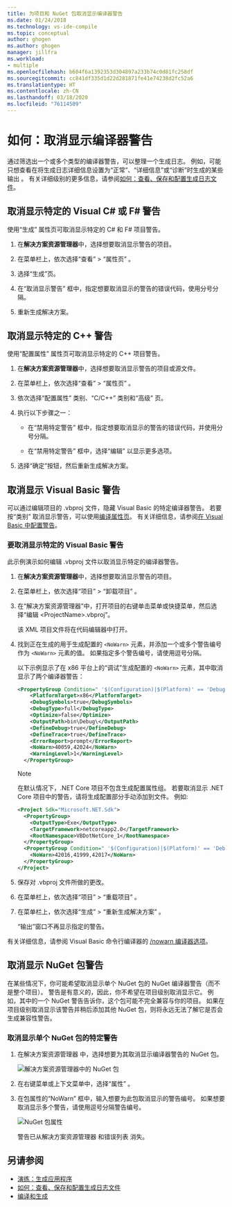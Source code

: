 ```yaml
---
title: 为项目和 NuGet 包取消显示编译器警告
ms.date: 01/24/2018
ms.technology: vs-ide-compile
ms.topic: conceptual
author: ghogen
ms.author: ghogen
manager: jillfra
ms.workload:
- multiple
ms.openlocfilehash: b604f6a1392353d304897a233b74c0d81fc258df
ms.sourcegitcommit: cc841df335d1d22d281871fe41e74238d2fc52a6
ms.translationtype: HT
ms.contentlocale: zh-CN
ms.lasthandoff: 03/18/2020
ms.locfileid: "76114509"
---
```

# <a name="how-to-suppress-compiler-warnings"></a>如何：取消显示编译器警告

通过筛选出一个或多个类型的编译器警告，可以整理一个生成日志。 例如，可能只想查看在将生成日志详细信息设置为“正常”、“详细信息”或“诊断”时生成的某些输出    。 有关详细级别的更多信息，请参阅[如何：查看、保存和配置生成日志文件](../ide/how-to-view-save-and-configure-build-log-files.md)。

## <a name="suppress-specific-warnings-for-visual-c-or-f"></a>取消显示特定的 Visual C# 或 F\# 警告

使用“生成”  属性页可取消显示特定的 C# 和 F# 项目警告。

1. 在**解决方案资源管理器**中，选择想要取消显示警告的项目。

1. 在菜单栏上，依次选择“查看”   > “属性页”  。

1. 选择“生成”页。 

1. 在“取消显示警告”  框中，指定想要取消显示的警告的错误代码，使用分号分隔。

1. 重新生成解决方案。

## <a name="suppress-specific-warnings-for-c"></a>取消显示特定的 C++ 警告

使用“配置属性”  属性页可取消显示特定的 C++ 项目警告。

1. 在**解决方案资源管理器**中，选择想要取消显示警告的项目或源文件。

1. 在菜单栏上，依次选择“查看”   > “属性页”  。

1. 依次选择“配置属性”  类别、“C/C++”  类别和“高级”  页。

1. 执行以下步骤之一：

    - 在“禁用特定警告”  框中，指定想要取消显示的警告的错误代码，并使用分号分隔。

    - 在“禁用特定警告”  框中，选择“编辑”  以显示更多选项。

1. 选择“确定”按钮，然后重新生成解决方案。 

## <a name="suppress-warnings-for-visual-basic"></a>取消显示 Visual Basic 警告

可以通过编辑项目的 .vbproj  文件，隐藏 Visual Basic 的特定编译器警告。 若要按“类别”  取消显示警告，可以使用[编译属性页](../ide/reference/compile-page-project-designer-visual-basic.md)。 有关详细信息，请参阅[在 Visual Basic 中配置警告](../ide/configuring-warnings-in-visual-basic.md)。

### <a name="to-suppress-specific-warnings-for-visual-basic"></a>要取消显示特定的 Visual Basic 警告

此示例演示如何编辑 .vbproj  文件以取消显示特定的编译器警告。

1. 在**解决方案资源管理器**中，选择想要取消显示警告的项目。

1. 在菜单栏上，依次选择“项目”   > “卸载项目”  。

1. 在“解决方案资源管理器”中，打开项目的右键单击菜单或快捷菜单，然后选择“编辑 \<ProjectName>.vbproj”。

    该 XML 项目文件将在代码编辑器中打开。

1. 找到正在生成的用于生成配置的 `<NoWarn>` 元素，并添加一个或多个警告编号作为 `<NoWarn>` 元素的值。 如果指定多个警告编号，请使用逗号分隔。

     以下示例显示了在 x86 平台上的“调试”生成配置的 `<NoWarn>` 元素，其中取消显示了两个编译器警告：

    ```xml
    <PropertyGroup Condition=" '$(Configuration)|$(Platform)' == 'Debug|x86' ">
        <PlatformTarget>x86</PlatformTarget>
        <DebugSymbols>true</DebugSymbols>
        <DebugType>full</DebugType>
        <Optimize>false</Optimize>
        <OutputPath>bin\Debug\</OutputPath>
        <DefineDebug>true</DefineDebug>
        <DefineTrace>true</DefineTrace>
        <ErrorReport>prompt</ErrorReport>
        <NoWarn>40059,42024</NoWarn>
        <WarningLevel>1</WarningLevel>
      </PropertyGroup>
    ```

   > [!NOTE]
   > 在默认情况下，.NET Core 项目不包含生成配置属性组。 若要取消显示 .NET Core 项目中的警告，请将生成配置部分手动添加到文件。 例如:
   >
   > ```xml
   > <Project Sdk="Microsoft.NET.Sdk">
   >   <PropertyGroup>
   >     <OutputType>Exe</OutputType>
   >     <TargetFramework>netcoreapp2.0</TargetFramework>
   >     <RootNamespace>VBDotNetCore_1</RootNamespace>
   >   </PropertyGroup>
   >   <PropertyGroup Condition=" '$(Configuration)|$(Platform)' == 'Debug|AnyCPU' ">
   >     <NoWarn>42016,41999,42017</NoWarn>
   >   </PropertyGroup>
   > </Project>
   > ```

1. 保存对 .vbproj  文件所做的更改。

1. 在菜单栏上，依次选择“项目”   > “重载项目”  。

1. 在菜单栏上，依次选择“生成”   > “重新生成解决方案”  。

    “输出”窗口不再显示指定的警告。 

有关详细信息，请参阅 Visual Basic 命令行编译器的 [/nowarn 编译器选项](/dotnet/visual-basic/reference/command-line-compiler/nowarn)。

## <a name="suppress-warnings-for-nuget-packages"></a>取消显示 NuGet 包警告

在某些情况下，你可能希望取消显示单个 NuGet 包的 NuGet 编译器警告（而不是整个项目）。 警告是有意义的，因此，你不希望在项目级别取消显示它。 例如，其中的一个 NuGet 警告告诉你，这个包可能不完全兼容与你的项目。 如果在项目级别取消显示该警告并稍后添加其他 NuGet 包，则将永远无法了解它是否会生成兼容性警告。

### <a name="to-suppress-a-specific-warning-for-a-single-nuget-package"></a>取消显示单个 NuGet 包的特定警告

1. 在解决方案资源管理器  中，选择想要为其取消显示编译器警告的 NuGet 包。

   ![解决方案资源管理器中的 NuGet 包](media/nuget-package-with-warning.png)

1. 在右键菜单或上下文菜单中，选择“属性”  。

1. 在包属性的“NoWarn”  框中，输入想要为此包取消显示的警告编号。 如果想要取消显示多个警告，请使用逗号分隔警告编号。

   ![NuGet 包属性](media/nuget-properties-nowarn.png)

   警告已从解决方案资源管理器  和错误列表  消失。

## <a name="see-also"></a>另请参阅

- [演练：生成应用程序](../ide/walkthrough-building-an-application.md)
- [如何：查看、保存和配置生成日志文件](../ide/how-to-view-save-and-configure-build-log-files.md)
- [编译和生成](../ide/compiling-and-building-in-visual-studio.md)
